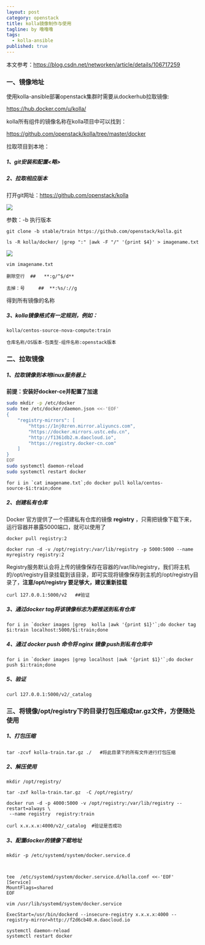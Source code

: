 ```yaml
---
layout: post
category: openstack
title: kolla镜像制作与使用
tagline: by 噜噜噜
tags: 
  - kolla-ansible
published: true
---
```


<!--more-->

本文参考：https://blog.csdn.net/networken/article/details/106717259

### 一、镜像地址

使用kolla-ansible部署openstack集群时需要从dockerhub拉取镜像:

https://hub.docker.com/u/kolla/

kolla所有组件的镜像名称在kolla项目中可以找到：

https://github.com/openstack/kolla/tree/master/docker

拉取项目到本地：

##### 1、git安装和配置<略>

##### 2、拉取相应版本

打开git网址：https://github.com/openstack/kolla

![](https://i.loli.net/2020/08/25/IYcBQTh5ykPlnXq.png)

参数：-b 执行版本

```
git clone -b stable/train https://github.com/openstack/kolla.git
```

```
ls -R kolla/docker/ |grep ":" |awk -F "/" '{print $4}' > imagename.txt   
```

![](https://i.loli.net/2020/08/25/C32kMpt8bFr7Xzf.png)

```
vim imagename.txt 

删除空行  ##   **:g/^$/d**

去掉：号     ##  **:%s/://g
```

得到所有镜像的名称

##### 3、kolla镜像格式有一定规则，例如：

```
kolla/centos-source-nova-compute:train

仓库名称/OS版本-包类型-组件名称:openstack版本
```



### 二、拉取镜像

##### 1、拉取镜像到本地linux服务器上

**前提：安装好docker-ce并配置了加速**

```bash
sudo mkdir -p /etc/docker
sudo tee /etc/docker/daemon.json <<-'EOF'
{
    "registry-mirrors": [
        "https://1nj0zren.mirror.aliyuncs.com",
        "https://docker.mirrors.ustc.edu.cn",
        "http://f1361db2.m.daocloud.io",
        "https://registry.docker-cn.com"
    ]
}
EOF
sudo systemctl daemon-reload
sudo systemctl restart docker
```

```
for i in `cat imagename.txt`;do docker pull kolla/centos-source-$i:train;done
```



##### 2、创建私有仓库

Docker 官方提供了一个搭建私有仓库的镜像 **registry** ，只需把镜像下载下来，运行容器并暴露5000端口，就可以使用了

```
docker pull registry:2

docker run -d -v /opt/registry:/var/lib/registry -p 5000:5000 --name myregistry registry:2
```

Registry服务默认会将上传的镜像保存在容器的/var/lib/registry，我们将主机的/opt/registry目录挂载到该目录，即可实现将镜像保存到主机的/opt/registry目录了，**注意/opt/registry 要足够大，建议重新挂载**

```
curl 127.0.0.1:5000/v2   ##验证
```

##### 3、通过docker tag将该镜像标志为要推送到私有仓库

```
for i in `docker images |grep  kolla |awk '{print $1}'`;do docker tag $i:train localhost:5000/$i:train;done
```



##### 4、通过 docker push 命令将 nginx 镜像 push到私有仓库中

```
for i in `docker images |grep localhost |awk '{print $1}'`;do docker push $i:train;done
```

##### 5、验证

```
curl 127.0.0.1:5000/v2/_catalog
```



### 三、将镜像/opt/registry下的目录打包压缩成tar.gz文件，方便随处使用

##### 1、打包压缩

```
tar -zcvf kolla-train.tar.gz ./   #将此目录下的所有文件进行打包压缩
```

##### 2、解压使用

```
mkdir /opt/registry/

tar -zxf kolla-train.tar.gz  -C /opt/registry/

docker run -d -p 4000:5000 -v /opt/registry:/var/lib/registry --restart=always \
 --name registry  registry:train

curl x.x.x.x:4000/v2/_catalog  #验证是否成功
```

##### 3、配置docker的镜像下载地址

```
mkdir -p /etc/systemd/system/docker.service.d

 

tee  /etc/systemd/system/docker.service.d/kolla.conf <<-'EOF'
[Service]
MountFlags=shared
EOF

vim /usr/lib/systemd/system/docker.service

ExecStart=/usr/bin/dockerd --insecure-registry x.x.x.x:4000 --registry-mirror=http://f2d6cb40.m.daocloud.io

systemctl daemon-reload
systemctl restart docker
```

